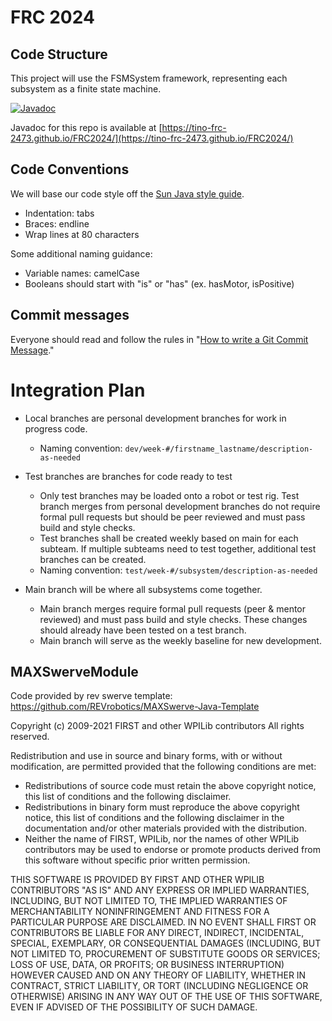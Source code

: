# FRC 2024

## Code Structure
This project will use the FSMSystem framework, representing each subsystem as a finite state machine.

[![Javadoc](https://github.com/Tino-FRC-2473/FRC2024/actions/workflows/javadoc.yml/badge.svg)](https://github.com/Tino-FRC-2473/FRC2024/actions/workflows/javadoc.yml)

Javadoc for this repo is available at [https://tino-frc-2473.github.io/FRC2024/](https://tino-frc-2473.github.io/FRC2024/)

## Code Conventions
We will base our code style off the [Sun Java style guide](https://www.oracle.com/technetwork/java/codeconventions-150003.pdf).
 * Indentation: tabs
 * Braces: endline
 * Wrap lines at 80 characters

Some additional naming guidance:
 * Variable names: camelCase
 * Booleans should start with "is" or "has" (ex. hasMotor, isPositive)

## Commit messages
Everyone should read and follow the rules in "[How to write a Git Commit Message](https://chris.beams.io/posts/git-commit/)."

# Integration Plan
- Local branches are personal development branches for work in progress code.
	- Naming convention: `dev/week-#/firstname_lastname/description-as-needed`

- Test branches are branches for code ready to test
	- Only test branches may be loaded onto a robot or test rig. Test branch merges from personal development branches do not require formal pull requests but should be peer reviewed and must pass build and style checks.
	- Test branches shall be created weekly based on main for each subteam. If multiple subteams need to test together, additional test branches can be created.
	- Naming convention: `test/week-#/subsystem/description-as-needed`

- Main branch will be where all subsystems come together.
	- Main branch merges require formal pull requests (peer & mentor reviewed) and must pass build and style checks. These changes should already have been tested on a test branch.
	- Main branch will serve as the weekly baseline for new development.

## MAXSwerveModule
Code provided by rev swerve template: https://github.com/REVrobotics/MAXSwerve-Java-Template

Copyright (c) 2009-2021 FIRST and other WPILib contributors
All rights reserved.

Redistribution and use in source and binary forms, with or without
modification, are permitted provided that the following conditions are met:
   * Redistributions of source code must retain the above copyright
     notice, this list of conditions and the following disclaimer.
   * Redistributions in binary form must reproduce the above copyright
     notice, this list of conditions and the following disclaimer in the
     documentation and/or other materials provided with the distribution.
   * Neither the name of FIRST, WPILib, nor the names of other WPILib
     contributors may be used to endorse or promote products derived from
     this software without specific prior written permission.

THIS SOFTWARE IS PROVIDED BY FIRST AND OTHER WPILIB CONTRIBUTORS "AS IS" AND
ANY EXPRESS OR IMPLIED WARRANTIES, INCLUDING, BUT NOT LIMITED TO, THE IMPLIED
WARRANTIES OF MERCHANTABILITY NONINFRINGEMENT AND FITNESS FOR A PARTICULAR
PURPOSE ARE DISCLAIMED. IN NO EVENT SHALL FIRST OR CONTRIBUTORS BE LIABLE FOR
ANY DIRECT, INDIRECT, INCIDENTAL, SPECIAL, EXEMPLARY, OR CONSEQUENTIAL DAMAGES
(INCLUDING, BUT NOT LIMITED TO, PROCUREMENT OF SUBSTITUTE GOODS OR SERVICES;
LOSS OF USE, DATA, OR PROFITS; OR BUSINESS INTERRUPTION) HOWEVER CAUSED AND
ON ANY THEORY OF LIABILITY, WHETHER IN CONTRACT, STRICT LIABILITY, OR TORT
(INCLUDING NEGLIGENCE OR OTHERWISE) ARISING IN ANY WAY OUT OF THE USE OF THIS
SOFTWARE, EVEN IF ADVISED OF THE POSSIBILITY OF SUCH DAMAGE.
